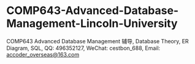 # COMP643-Advanced-Database-Management-Lincoln-University
COMP643 Advanced Database Management 辅导, Database Theory, ER Diagram, SQL, QQ: 496352127, WeChat: cestbon_688, Email: accoder_overseas@163.com
